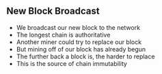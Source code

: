 ## New Block Broadcast
<ul>
	<li class="fragment">We broadcast our new block to the network</li>
	<li class="fragment">The longest chain is authoritative</li>
	<li class="fragment">Another miner could try to replace our block</li>
	<li class="fragment">But mining off of our block has already begun</li>
	<li class="fragment">The further back a block is, the harder to replace</li>
	<li class="fragment">This is the source of chain immutability</li>
</ul>
